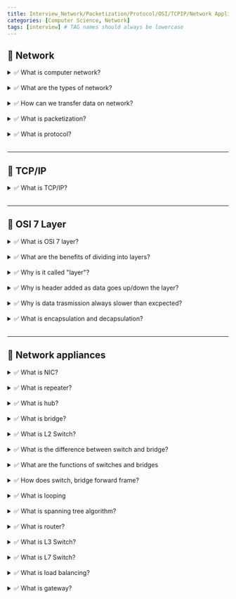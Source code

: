 ```yaml
---
title: Interview_Network/Packetization/Protocol/OSI/TCPIP/Network Appliances
categories: [Computer Science, Network]
tags: [interview] # TAG names should always be lowercase
---
```


## 📌 Network

<details>
<summary>✅ What is computer network? </summary>
- connection of network devices to communicate data <br>
- use WWW <br>
- use HTTP <br>
</details>

<br>

<details>
<summary>✅ What are the types of network?</summary>
- WAN <br>
- LAN <br>
- MAN <br>
- PAN <br>
</details>

<br>

<details>
<summary>✅ How can we transfer data on network? </summary>
- 회선 교환 방식: Circuit-Switched  <br>
- 👎🏻 when circuit is occupied, other computers cannot transmit data <br>
 <br>
- Packet Switched: Divide data into small packets and transmit <br>
- 👍🏻 does not occupy circuit <br>
</details>

<br>

<details>
<summary>✅ What is packetization? </summary>
- Packet: small segment of big data <br>
- Packetization ➡️ Routing ➡️ Transmission medium ➡️ Reassembly ➡️ Error Checking <br>
</details>

<br>

<details>
<summary>✅ What is protocol?</summary>
- Set of rules to transmit data on network <br>
- for example, HTTP, SMTP, UDP <br>
</details>

<br>

---

## 📌 TCP/IP

<details>
<summary>✅ What is TCP/IP?</summary>
- Transmission Control Protocol, Internet Protocol <br>
 <br>
- Application Layer: show to user on application <br>
- Transport Layer: data transmission, TCP/UDP <br>
- Internet Layer: connect host, routing IP address <br>
- Network Link Layer: transmit data through physical device <br>
</details>

<br>

---

## 📌 OSI 7 Layer

<details>
<summary>✅ What is OSI 7 layer?</summary>
- Application Layer: show to user on application [[HTTP/HTTPS]] <br>
- Presentational Layer: change data format to transmitable format [[JPEG, ASCII]] <br>
- Session Layer: connection between application, message, [[SSL/TLS]] <br>
- Transport Layer: filter, manage traffic, segment, [[TCP/UDP]] <br>
- Network Layer: different network, packet, [[IP address, Router, Ping]] <br>
- Datalink Layer: same network, unit, MAC Address, [[Switch, Bridge]] <br>
- Physical Layer: change 0, 1 to analog data, send to physical device, [[Hub, cable, repeater]] <br>
</details>

<br>

<details>
<summary>✅ What are the benefits of dividing into layers?</summary>
- 👍🏻 can see how data is transfered <br>
- 👍🏻 easier for debugging <br>
- 👍🏻 compatible for any device <br>
- 👍🏻 independent layers, dependency on other layers ⬇️ <br>
</details>

<br>

<details>
<summary>✅ Why is it called "layer"?</summary>
- header is added to data as it goes up/down the layers <br>
- c(b(a)) <br>
</details>

<br>

<details>
<summary>✅ Why is header added as data goes up/down the layer?</summary>
- called encapsulation, decapsulation <br>
- only the current layer can decapsulate until that layer level <br>
- 👍🏻 reduce data latency(only open that layer header) <br>
- 👍🏻 encrpyt, secure other layers <br>
</details>

<br>

<details>
<summary>✅ Why is data trasmission always slower than excpected?</summary>
- bc header is added to data <br>
- and needs time for encapsulation, decapsulation <br>
</details>

<br>

<details>
<summary>✅ What is encapsulation and decapsulation? </summary>
- encapsulation: add header to data from higher layer ➡️ lower layer <br>
- decapsulation: remove header from data from lower layer ➡️ higher layer <br>
</details>

<br>

---

## 📌 Network appliances

<details>
<summary>✅ What is NIC?</summary>
- Network Interface card <br>
- OSI layer 1 <br>
- connect computer to network <br>
</details>

<br>

<details>
<summary>✅ What is repeater?</summary>
- amplify digital signal for long distance travel <br>
- OSI Layer 1(Physical Layer) <br>
</details>

<br>

<details>
<summary>✅ What is hub?</summary>
- multi-port repeater <br>
- one hub, one collision domain <br>
</details>

<br>

<details>
<summary>✅ What is bridge? </summary>
- OSI Layer 2(data link layer) <br>
- MAC address <br>
- send unit based on MAC address <br>
- has bridge table <br>
- divides collision domain  <br>
- on same network <br>
</details>

<br>

<details>
<summary>✅ What is L2 Switch?</summary>
- Like bridge, send unit to MAC address <br>
- but has multiple ports <br>
- OSI Layer 2(data link layer) <br>
- on same network <br>
</details>

<br>

<details>
<summary>✅ What is the difference between switch and bridge?</summary>
- switch has multiple ports compared to bridge <br>
</details>

<br>

<details>
<summary>✅ What are the functions of switches and bridges</summary>
- learning  <br>
- flooding  <br>
- forwarding  <br>
- filtering  <br>
- aging  <br>
- aging reflash  <br>
</details>

<br>

<details>
<summary>✅ How does switch, bridge forward frame?</summary>
- store and forward  <br>
- cut-through  <br>
- fragment free  <br>
</details>

<br>

<details>
<summary>✅ What is looping</summary>
- when there is more than one way of reaching switch, hub  <br>
- other PCs cant send data  <br>
- 💊 Spanning Tree algorithm  <br>
</details>

<br>

<details>
<summary>✅ What is spanning tree algorithm?</summary>
- To prevent looping  <br>
- If more than one way of reaching switch, bridge, block all ways except one  <br>
- If problem occurs with current way, unlock the blocked way  <br>
</details>

<br>

<details>
<summary>✅ What is router? </summary>
- OSI Layer 3(network layer) <br>
- IP address  <br>
- send packet based on IP address <br>
- different network <br>
- has routing table <br>
- divide broadcast domain <br>
</details>

<br>

<details>
<summary>✅ What is L3 Switch?</summary>
- switch ➕ router <br>
- MAC address ➕ Routing table 🟰 FPGA hardware <br>
- OSI Layer 3(Network Layer) <br>
</details>

<br>

<details>
<summary>✅ What is L7 Switch?</summary>
- switch with load balancing, firewall, deep packet inspection  <br>
- forward data based on application data  <br>
- OSI Layer 7(Application Layer)  <br>
</details>

<br>

<details>
<summary>✅ What is load balancing?</summary>
- share work load to more than two servers  <br>
</details>

<br>

<details>
<summary>✅ What is gateway? </summary>
- passage to conenct two networks <br>
</details>

